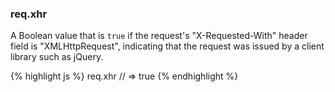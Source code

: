 <h3 id='req.xhr'>req.xhr</h3>

A Boolean value that is `true` if the request's "X-Requested-With" header field is
"XMLHttpRequest", indicating that the request was issued by a client library such as jQuery.

{% highlight js %}
req.xhr
// => true
{% endhighlight %}
